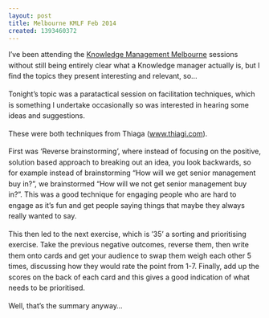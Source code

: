```yaml
---
layout: post
title: Melbourne KMLF Feb 2014
created: 1393460372
---
```

<p class="p1"><span style="line-height: 1.538em;">I&rsquo;ve been attending the </span><a href="http://www.meetup.com/Melbourne-KMLF/events/142133462/" style="line-height: 1.538em;" target="_blank">Knowledge Management Melbourne</a><span style="line-height: 1.538em;"> sessions without still being entirely clear what a Knowledge manager actually is, but I find the topics they present interesting and relevant, so&hellip;</span><p class="p1"><span style="line-height: 1.538em;">Tonight&rsquo;s topic was a paratactical session on facilitation techniques, which is something I undertake occasionally so was interested in hearing some ideas and suggestions.</span><p class="p1"><span style="line-height: 1.538em;">These were both techniques from Thiaga (</span><a href="http://www.thiagi.com" style="line-height: 1.538em;"><span class="s2">www.thiagi.com</span></a><span style="line-height: 1.538em;">).</span><p class="p1"><span style="line-height: 1.538em;">First was &lsquo;Reverse brainstorming&rsquo;, where instead of focusing on the positive, solution based approach to breaking out an idea, you look backwards, so for example instead of brainstorming &ldquo;How will we get senior management buy in?&rdquo;, we brainstormed &ldquo;How will we not get senior management buy in?&rdquo;. This was a good technique for engaging people who are hard to engage as it&rsquo;s fun and get people saying things that maybe they always really wanted to say.</span><p class="p1"><span style="line-height: 1.538em;">This then led to the next exercise, which is &rsquo;35&rsquo; a sorting and prioritising exercise. Take the previous negative outcomes, reverse them, then write them onto cards and get your audience to swap them weigh each other 5 times, discussing how they would rate the point from 1-7. Finally, add up the scores on the back of each card and this gives a good indication of what needs to be prioritised.</span><p class="p1"><span style="line-height: 1.538em;">Well, that&rsquo;s the summary anyway&hellip;</span>
